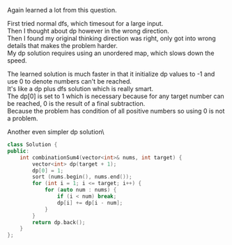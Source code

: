 Again learned a lot from this question.

First tried normal dfs, which timesout for a large input.\
Then I thought about dp however in the wrong direction. \
Then I found my original thinking direction was right, only got into wrong details that makes the problem harder.\
My dp solution requires using an unordered map, which slows down the speed.

The learned solution is much faster in that it initialize dp values to -1 and use 0 to denote numbers can't be reached.\
It's like a dp plus dfs solution which is really smart.\
The dp[0] is set to 1 which is necessary because for any target number can be reached, 0 is the result of a final subtraction.\
Because the problem has condition of all positive numbers so using 0 is not a problem.

Another even simpler dp solution\

```C++
class Solution {
public:
    int combinationSum4(vector<int>& nums, int target) {
        vector<int> dp(target + 1);
        dp[0] = 1;
        sort (nums.begin(), nums.end());
        for (int i = 1; i <= target; i++) {
            for (auto num : nums) {
                if (i < num) break;
                dp[i] += dp[i - num];
            }
        }
        return dp.back();
    }
};
```
